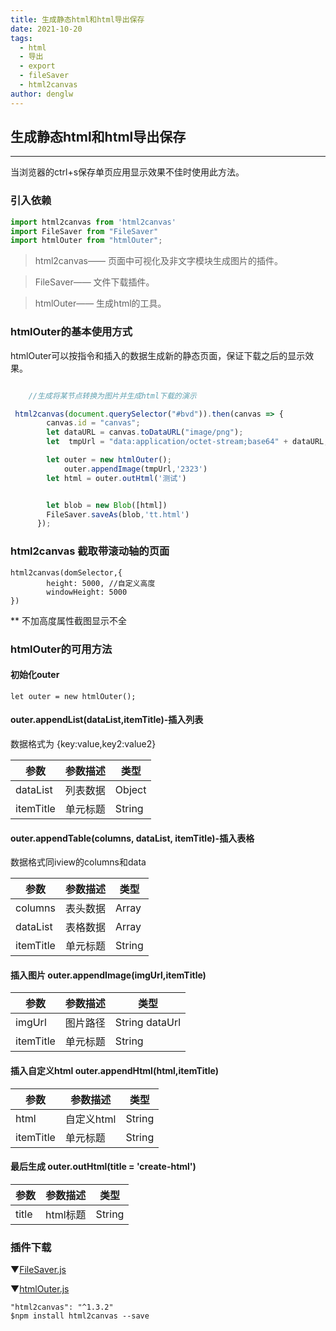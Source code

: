 ```yaml
---
title: 生成静态html和html导出保存
date: 2021-10-20
tags:
  - html
  - 导出
  - export
  - fileSaver
  - html2canvas
author: denglw
---
```


## 生成静态html和html导出保存
-----------------------------------

当浏览器的ctrl+s保存单页应用显示效果不佳时使用此方法。

### 引入依赖
```js
import html2canvas from 'html2canvas'
import FileSaver from "FileSaver"
import htmlOuter from "htmlOuter";
```
>html2canvas—— 页面中可视化及非文字模块生成图片的插件。

>FileSaver—— 文件下载插件。

>htmlOuter—— 生成html的工具。

### htmlOuter的基本使用方式

htmlOuter可以按指令和插入的数据生成新的静态页面，保证下载之后的显示效果。


```js

    //生成将某节点转换为图片并生成html下载的演示

 html2canvas(document.querySelector("#bvd")).then(canvas => {
        canvas.id = "canvas";
        let dataURL = canvas.toDataURL("image/png");
        let  tmpUrl = "data:application/octet-stream;base64" + dataURL;

        let outer = new htmlOuter();
            outer.appendImage(tmpUrl,'2323')
        let html = outer.outHtml('测试')


        let blob = new Blob([html])
        FileSaver.saveAs(blob,'tt.html')
      });
```
### html2canvas 截取带滚动轴的页面

```
html2canvas(domSelector,{
        height: 5000, //自定义高度
        windowHeight: 5000
})
```
** 不加高度属性截图显示不全

### htmlOuter的可用方法

#### 初始化outer
```
let outer = new htmlOuter();

```
#### outer.appendList(dataList,itemTitle)-插入列表

数据格式为 {key:value,key2:value2}

|参数|参数描述|类型|
|----|----|----|
|dataList|列表数据|Object|
|itemTitle|单元标题|String|


####  outer.appendTable(columns, dataList, itemTitle)-插入表格

数据格式同iview的columns和data

|参数|参数描述|类型|
|----|----|----|
|columns|表头数据|Array|
|dataList|表格数据|Array|
|itemTitle|单元标题|String|

####  插入图片 outer.appendImage(imgUrl,itemTitle)

|参数|参数描述|类型|
|----|----|----|
|imgUrl|图片路径|String dataUrl|
|itemTitle|单元标题|String|

####  插入自定义html outer.appendHtml(html,itemTitle)

|参数|参数描述|类型|
|----|----|----|
|html|自定义html|String|
|itemTitle|单元标题|String|

####  最后生成 outer.outHtml(title = 'create-html')

|参数|参数描述|类型|
|----|----|----|
|title|html标题|String|

### 插件下载
▼[FileSaver.js](/download/js/FileSaver.js)

▼[htmlOuter.js](/download/js/htmlOuter.js)



```
"html2canvas": "^1.3.2"
$npm install html2canvas --save
```
